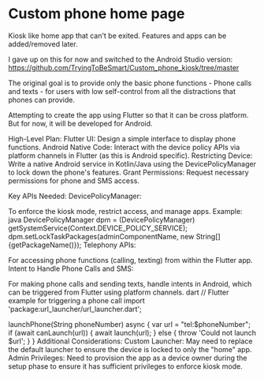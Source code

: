 # Custom phone home page
Kiosk like home app that can't be exited.  Features and apps can be added/removed later.

I gave up on this for now and switched to the Android Studio version: https://github.com/TryingToBeSmart/Custom_phone_kiosk/tree/master

The original goal is to provide only the basic phone functions - Phone calls and texts - for users with low self-control from all the distractions that phones can provide.  

Attempting to create the app using Flutter so that it can be cross platform. But for now, it will be developed for Android.  

High-Level Plan:
Flutter UI: Design a simple interface to display phone functions.
Android Native Code: Interact with the device policy APIs via platform channels in Flutter (as this is Android specific).
Restricting Device: Write a native Android service in Kotlin/Java using the DevicePolicyManager to lock down the phone's features.
Grant Permissions: Request necessary permissions for phone and SMS access.

Key APIs Needed:
DevicePolicyManager:

To enforce the kiosk mode, restrict access, and manage apps.
Example:
java
DevicePolicyManager dpm = (DevicePolicyManager) getSystemService(Context.DEVICE_POLICY_SERVICE);
dpm.setLockTaskPackages(adminComponentName, new String[]{getPackageName()});
Telephony APIs:

For accessing phone functions (calling, texting) from within the Flutter app.
Intent to Handle Phone Calls and SMS:

For making phone calls and sending texts, handle intents in Android, which can be triggered from Flutter using platform channels.
dart
// Flutter example for triggering a phone call
import 'package:url_launcher/url_launcher.dart';

launchPhone(String phoneNumber) async {
  var url = "tel:$phoneNumber";
  if (await canLaunch(url)) {
    await launch(url);
  } else {
    throw 'Could not launch $url';
  }
}
Additional Considerations:
Custom Launcher: May need to replace the default launcher to ensure the device is locked to only the "home" app.
Admin Privileges: Need to provision the app as a device owner during the setup phase to ensure it has sufficient privileges to enforce kiosk mode.
